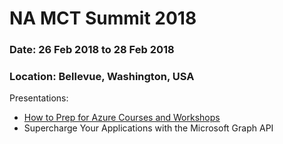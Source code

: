 # NA MCT Summit 2018
### Date: 26 Feb 2018 to 28 Feb 2018
### Location: Bellevue, Washington, USA


Presentations:
* [How to Prep for Azure Courses and Workshops](https://github.com/tiagocostapt/Presentations/2018.02%20-%20NA%20MCT%20Summit/NAMCTSummit%202018%20-%20How%20to%20Prep%20for%20Azure%20Courses%20and%20Workshops.pdf)
* Supercharge Your Applications with the Microsoft Graph API
